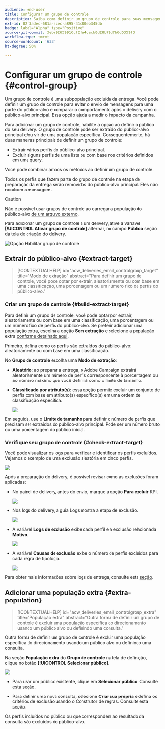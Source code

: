 ```yaml
---
audience: end-user
title: Configurar um grupo de controle
description: Saiba como definir um grupo de controle para suas mensagens na interface do Campaign Web
exl-id: 02f3adec-681a-4cec-a895-41c80eb345db
badge: label="Alpha" type="Positive"
source-git-commit: 3ebe92659916cf2fa4cacb8d28b79d7b6d5359f3
workflow-type: tm+mt
source-wordcount: '633'
ht-degree: 56%

---
```


# Configurar um grupo de controle {#control-group}

Um grupo de controle é uma subpopulação excluída da entrega. Você pode definir um grupo de controle para evitar o envio de mensagens para uma parte do público-alvo e comparar o comportamento após o delivery com o público-alvo principal. Essa opção ajuda a medir o impacto da campanha.

Para adicionar um grupo de controle, habilite a opção ao definir o público do seu delivery. O grupo de controle pode ser extraído do público-alvo principal e/ou vir de uma população específica. Consequentemente, há duas maneiras principais de definir um grupo de controle:

* Extrair vários perfis do público-alvo principal.
* Excluir alguns perfis de uma lista ou com base nos critérios definidos em uma query.

Você pode combinar ambos os métodos ao definir um grupo de controle.

Todos os perfis que fazem parte do grupo de controle na etapa de preparação da entrega serão removidos do público-alvo principal. Eles não recebem a mensagem.

>[!CAUTION]
>
>Não é possível usar grupos de controle ao carregar a população do público-alvo [de um arquivo externo](file-audience.md).

Para adicionar um grupo de controle a um delivery, ative a variável **[!UICONTROL Ativar grupo de controle]** alternar, no campo **Público** seção da tela de criação do delivery.

![Opção Habilitar grupo de controle](assets/control-group1.png)


## Extrair do público-alvo {#extract-target}

>[!CONTEXTUALHELP]
>id="acw_deliveries_email_controlgroup_target"
>title="Modo de extração"
>abstract="Para definir um grupo de controle, você pode optar por extrair, aleatoriamente ou com base em uma classificação, uma porcentagem ou um número fixo de perfis do público-alvo."


### Criar um grupo de controle {#build-extract-target}

Para definir um grupo de controle, você pode optar por extrair, aleatoriamente ou com base em uma classificação, uma porcentagem ou um número fixo de perfis do público-alvo. Se preferir adicionar uma população extra, escolha a opção **Sem extração** e selecione a população extra [conforme detalhado aqui](#extra-population).

Primeiro, defina como os perfis são extraídos do público-alvo: aleatoriamente ou com base em uma classificação.

No **Grupo de controle** escolha uma **Modo de extração**:

* **Aleatório**: ao preparar a entrega, o Adobe Campaign extrairá aleatoriamente um número de perfis correspondente à porcentagem ou ao número máximo que você definirá como o limite de tamanho.

* **Classificado por atributo(s)**: essa opção permite excluir um conjunto de perfis com base em atributo(s) específico(s) em uma ordem de classificação específica.

   ![](assets/control-group2.png)

Em seguida, use o **Limite de tamanho** para definir o número de perfis que precisam ser extraídos do público-alvo principal. Pode ser um número bruto ou uma porcentagem do público inicial.

### Verifique seu grupo de controle {#check-extract-target}

Você pode visualizar os logs para verificar e identificar os perfis excluídos. Vejamos o exemplo de uma exclusão aleatória em cinco perfis.

![](assets/control-group4.png)

Após a preparação do delivery, é possível revisar como as exclusões foram aplicadas:

* No painel de delivery, antes do envio, marque a opção **Para excluir** KPI.

   ![](assets/control-group5.png)

* Nos logs do delivery, a guia Logs mostra a etapa de exclusão.

   ![](assets/control-group-sample-logs.png)


* A variável **Logs de exclusão** exibe cada perfil e a exclusão relacionada **Motivo**.

   ![](assets/control-group6.png)

* A variável **Causas de exclusão** exibe o número de perfis excluídos para cada regra de tipologia.

   ![](assets/control-group7.png)

Para obter mais informações sobre logs de entrega, consulte esta [seção](../monitor/delivery-logs.md).

## Adicionar uma população extra {#extra-population}

>[!CONTEXTUALHELP]
>id="acw_deliveries_email_controlgroup_extra"
>title="População extra"
>abstract="Outra forma de definir um grupo de controle é excluir uma população específica do direcionamento usando um público alvo ou definindo uma consulta."

Outra forma de definir um grupo de controle é excluir uma população específica do direcionamento usando um público alvo ou definindo uma consulta.

Na seção **População extra** do **Grupo de controle** na tela de definição, clique no botão **[!UICONTROL Selecionar público]**.

![](assets/control-group3.png)

* Para usar um público existente, clique em **Selecionar público**. Consulte esta [seção](add-audience.md).

* Para definir uma nova consulta, selecione **Criar sua própria** e defina os critérios de exclusão usando o Construtor de regras. Consulte esta [seção](segment-builder.md).

Os perfis incluídos no público ou que correspondem ao resultado da consulta são excluídos do público-alvo.